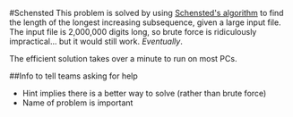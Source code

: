 #Schensted
This problem is solved by using [Schensted's algorithm](https://en.wikipedia.org/wiki/Robinson%E2%80%93Schensted_correspondence#The_Schensted_algorithm) to find the length of the longest increasing subsequence, given a large input file.  
The input file is 2,000,000 digits long, so brute force is ridiculously impractical... but it would still work. _Eventually_.  
  
The efficient solution takes over a minute to run on most PCs.
  
##Info to tell teams asking for help
* Hint implies there is a better way to solve (rather than brute force)
* Name of problem is important
